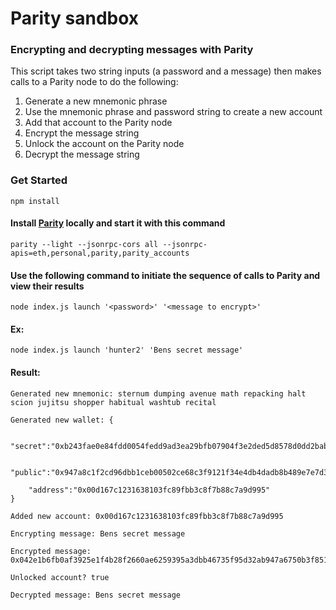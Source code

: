 # Parity sandbox

### Encrypting and decrypting messages with Parity

This script takes two string inputs (a password and a message) then makes calls to a Parity node to do the following:
1. Generate a new mnemonic phrase
2. Use the mnemonic phrase and password string to create a new account
3. Add that account to the Parity node
4. Encrypt the message string
5. Unlock the account on the Parity node
6. Decrypt the message string

### Get Started

`npm install`

#### Install [Parity](https://github.com/paritytech/parity) locally and start it with this command 
`parity --light --jsonrpc-cors all --jsonrpc-apis=eth,personal,parity,parity_accounts`


#### Use the following command to initiate the sequence of calls to Parity and view their results
`node index.js launch '<password>' '<message to encrypt>'`


#### Ex:
`node index.js launch 'hunter2' 'Bens secret message'`

#### Result:
```
Generated new mnemonic: sternum dumping avenue math repacking halt scion jujitsu shopper habitual washtub recital

Generated new wallet: {
	
	"secret":"0xb243fae0e84fdd0054fedd9ad3ea29bfb07904f3e2ded5d8578d0dd2bab4cbd5",
	
	"public":"0x947a8c1f2cd96dbb1ceb00502ce68c3f9121f34e4db4dadb8b489e7e7d3f21bc04e4e4139a9a5daa2f3bd686f040c0c047442dfa55005f74e25bd73d8b59b768",
	
	"address":"0x00d167c1231638103fc89fbb3c8f7b88c7a9d995"
}

Added new account: 0x00d167c1231638103fc89fbb3c8f7b88c7a9d995

Encrypting message: Bens secret message

Encrypted message: 0x042e1b6fb0af3925e1f4b28f2660ae6259395a3dbb46735f95d32ab947a6750b3f851dc03780d303494a6e534329fc67727cbd13aca353a45d2479b6d98cfff10d98104a84bfc2dd8beca34140d8a30eb929a7e7369333ed23924a4cb7113644a86fa58b3ce8f11a34015b0c151df7b07c363f245c32e99785845c2a6f17df3a29625828

Unlocked account? true

Decrypted message: Bens secret message
```